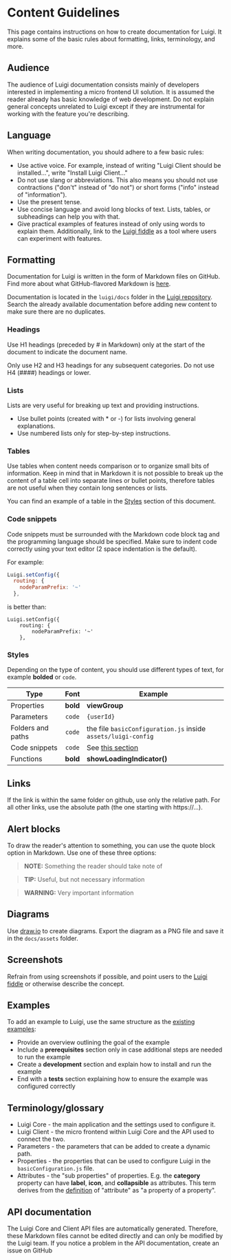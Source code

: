 # Content Guidelines

This page contains instructions on how to create documentation for Luigi. It explains some of the basic rules about formatting, links, terminology, and more.

## Audience

The audience of Luigi documentation consists mainly of developers interested in implementing a micro frontend UI solution. It is assumed the reader already has basic knowledge of web development. Do not explain general concepts unrelated to Luigi except if they are instrumental for working with the feature you're describing.

## Language

When writing documentation, you should adhere to a few basic rules:
- Use active voice. For example, instead of writing "Luigi Client should be installed...", write "Install Luigi Client..."
- Do not use slang or abbreviations. This also means you should not use contractions ("don't" instead of "do not") or short forms ("info" instead of "information").
- Use the present tense.
- Use concise language and avoid long blocks of text. Lists, tables, or subheadings can help you with that.
- Give practical examples of features instead of only using words to explain them. Additionally, link to the [Luigi fiddle](https://fiddle.luigi-project.io/) as a tool where users can experiment with features.

## Formatting

Documentation for Luigi is written in the form of Markdown files on GitHub. Find more about what GitHub-flavored Markdown is [here](https://github.github.com/gfm).

Documentation is located in the `luigi/docs` folder in the [Luigi repository](https://github.com/SAP/luigi). Search the already available documentation before adding new content to make sure there are no duplicates.

### Headings

Use H1 headings (preceded by # in Markdown) only at the start of the document to indicate the document name.

Only use H2 and H3 headings for any subsequent categories. Do not use H4 (####) headings or lower.

### Lists

Lists are very useful for breaking up text and providing instructions.

- Use bullet points (created with * or -) for lists involving general explanations.
- Use numbered lists only for step-by-step instructions.

### Tables

Use tables when content needs comparison or to organize small bits of information. Keep in mind that in Markdown it is not possible to break up the content of a table cell into separate lines or bullet points, therefore tables are not useful when they contain long sentences or lists.

You can find an example of a table in the [Styles](#styles) section of this document.

### Code snippets

Code snippets must be surrounded with the Markdown code block tag and the programming language should be specified. Make sure to indent code correctly using your text editor (2 space indentation is the default).

For example:

```javascript
Luigi.setConfig({
  routing: {
    nodeParamPrefix: '~'
  },
```

is better than:

```
Luigi.setConfig({
    routing: {
        nodeParamPrefix: '~'
    },
```

### Styles

Depending on the type of content, you should use different types of text, for example **bolded** or `code`.

|     Type           |      Font          |    Example    |
|--------------------|:------------------:|---------------|
| Properties         |      **bold**     | **viewGroup** |
| Parameters         |      `code`        | `{userId}`    |
| Folders and paths  |      `code`        | the file `basicConfiguration.js` inside `assets/luigi-config`|
| Code snippets      |      `code`        | See [this section](#code-snippets) |
| Functions          |      **bold**     | **showLoadingIndicator()** |

## Links

If the link is within the same folder on github, use only the relative path. For all other links, use the absolute path (the one starting with https://...).

## Alert blocks

To draw the reader's attention to something, you can use the quote block option in Markdown. Use one of these three options:

>**NOTE:** Something the reader should take note of

>**TIP:** Useful, but not necessary information

>**WARNING:** Very important information

## Diagrams

Use [draw.io](https://draw.io) to create diagrams. Export the diagram as a PNG file and save it in the `docs/assets` folder.

## Screenshots

Refrain from using screenshots if possible, and point users to the [Luigi fiddle](https://fiddle.luigi-project.io/) or otherwise describe the concept.

## Examples

To add an example to Luigi, use the same structure as the [existing examples](https://github.com/SAP/luigi/tree/master/core/examples):

- Provide an overview outlining the goal of the example
- Include a **prerequisites** section only in case additional steps are needed to run the example
- Create a **development** section and explain how to install and run the example
- End with a **tests** section explaining how to ensure the example was configured correctly

## Terminology/glossary

* Luigi Core - the main application and the settings used to configure it.
* Luigi Client - the micro frontend within Luigi Core and the API used to connect the two.
* Parameters - the parameters that can be added to create a dynamic path.
* Properties - the properties that can be used to configure Luigi in the `basicConfiguration.js` file.
* Attributes - the "sub properties" of properties. E.g. the **category** property can have **label**, **icon**, and **collapsible** as attributes. This term derives from the [definition](https://en.wikipedia.org/wiki/Attribute_%28computing%29) of "attribute" as "a property of a property".

## API documentation

The Luigi Core and Client API files are automatically generated. Therefore, these Markdown files cannot be edited directly and can only be modified by the Luigi team. If you notice a problem in the API documentation, create an issue on GitHub
